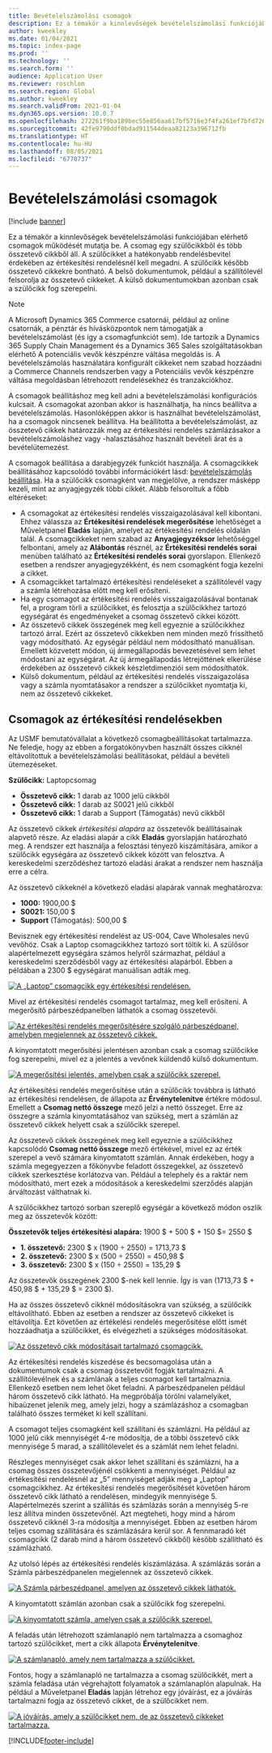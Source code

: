 ```yaml
---
title: Bevételelszámolási csomagok
description: Ez a témakör a kinnlevőségek bevételelszámolási funkciójában elérhető csomagok működését mutatja be. A csomag egy szülőcikkből és több összetevő cikkből áll.
author: kweekley
ms.date: 01/04/2021
ms.topic: index-page
ms.prod: ''
ms.technology: ''
ms.search.form: ''
audience: Application User
ms.reviewer: roschlom
ms.search.region: Global
ms.author: kweekley
ms.search.validFrom: 2021-01-04
ms.dyn365.ops.version: 10.0.7
ms.openlocfilehash: 272261f9ba189bec55e856aa617bf5716e3f4fa261ef7bfd7269184a09a51a2b
ms.sourcegitcommit: 42fe9790ddf0bdad911544deaa82123a396712fb
ms.translationtype: HT
ms.contentlocale: hu-HU
ms.lasthandoff: 08/05/2021
ms.locfileid: "6770737"
---
```

# <a name="revenue-recognition-bundles"></a>Bevételelszámolási csomagok

[!include [banner](../includes/banner.md)]

Ez a témakör a kinnlevőségek bevételelszámolási funkciójában elérhető csomagok működését mutatja be. A csomag egy szülőcikkből és több összetevő cikkből áll. A szülőcikket a hatékonyabb rendelésbevitel érdekében az értékesítési rendelésnél kell megadni. A szülőcikk később összetevő cikkekre bontható. A belső dokumentumok, például a szállítólevél felsorolja az összetevő cikkeket. A külső dokumentumokban azonban csak a szülőcikk fog szerepelni.

> [!NOTE]
> A Microsoft Dynamics 365 Commerce csatornái, például az online csatornák, a pénztár és hívásközpontok nem támogatják a bevételelszámolást (és így a csomagfunkciót sem). Ide tartozik a Dynamics 365 Supply Chain Management és a Dynamics 365 Sales szolgáltatásokban elérhető A potenciális vevők készpénzre váltása megoldás is. A bevételelszámolás használatára konfigurált cikkeket nem szabad hozzáadni a Commerce Channels rendszerben vagy a Potenciális vevők készpénzre váltása megoldásban létrehozott rendelésekhez és tranzakciókhoz.

A csomagok beállításhoz meg kell adni a bevételelszámolási konfigurációs kulcsait. A csomagokat azonban akkor is használhatja, ha nincs beállítva a bevételelszámolás. Hasonlóképpen akkor is használhat bevételelszámolást, ha a csomagok nincsenek beállítva. Ha beállította a bevételelszámolást, az összetevő cikkek határozzák meg az értékesítési rendelés számlázásakor a bevételelszámoláshez vagy -halasztásához használt bevételi árat és a bevételütemezést.

A csomagok beállítása a darabjegyzék funkciót használja. A csomagcikkek beállításához kapcsolódó további információkért lásd: [bevételelszámolás beállítása](revenue-recognition-setup.md). Ha a szülőcikk csomagként van megjelölve, a rendszer másképp kezeli, mint az anyagjegyzék többi cikkét. Alább felsoroltuk a főbb eltéréseket:

- A csomagokat az értékesítési rendelés visszaigazolásával kell kibontani. Ehhez válassza az **Értékesítési rendelések megerősítése** lehetőséget a Műveletpanel **Eladás** lapján, amelyet az értékesítési rendelés oldalán talál. A csomagcikkeket nem szabad az **Anyagjegyzéksor** lehetőséggel felbontani, amely az **Alábontás** résznél, az **Értékesítési rendelés sorai** menüben található az **Értékesítési rendelés sorai** gyorslapon. Ellenkező esetben a rendszer anyagjegyzékként, és nem csomagként fogja kezelni a cikket.
- A csomagcikket tartalmazó értékesítési rendeléseket a szállítólevél vagy a számla létrehozása előtt meg kell erősíteni.
- Ha egy csomagot az értékesítési rendelés visszaigazolásával bontanak fel, a program törli a szülőcikket, és felosztja a szülőcikkhez tartozó egységárat és engedményeket a csomag összetevő cikkei között.
- Az összetevő cikkek összegének meg kell egyeznie a szülőcikkhez tartozó árral. Ezért az összetevő cikkekben nem minden mező frissíthető vagy módosítható. Az egységár például nem módosítható manuálisan. Emellett közvetett módon, új ármegállapodás bevezetésével sem lehet módostani az egységárat. Az új ármegállapodás létrejöttének elkerülése érdekében az összetevő cikkek készletdimenziói sem módosíthatók.
- Külső dokumentum, például az értékesítési rendelés visszaigazolása vagy a számla nyomtatásakor a rendszer a szülőcikket nyomtatja ki, nem az összetevő cikkeket.

## <a name="bundles-on-sales-orders"></a>Csomagok az értékesítési rendelésekben

Az USMF bemutatóvállalat a következő csomagbeállításokat tartalmazza. Ne feledje, hogy az ebben a forgatókönyvben használt összes cikknél eltávolítottuk a bevételelszámolási beállításokat, például a bevételi ütemezéseket.

**Szülőcikk:** Laptopcsomag

- **Összetevő cikk:** 1 darab az 1000 jelű cikkből
- **Összetevő cikk:** 1 darab az S0021 jelű cikkből
- **Összetevő cikk:** 1 darab a Support (Támogatás) nevű cikkből

Az összetevő cikkek *értékesítési alapára* az összetevők beállításainak alapvető része. Az eladási alapár a cikk **Eladás** gyorslapján határozható meg. A rendszer ezt használja a felosztási tényező kiszámítására, amikor a szülőcikk egységára az összetevő cikkek között van felosztva. A kereskedelmi szerződéshez tartozó eladási árakat a rendszer nem használja erre a célra.

Az összetevő cikkeknél a következő eladási alapárak vannak meghatározva:

- **1000:** 1900,00 $
- **S0021:** 150,00 $
- **Support** (Támogatás): 500,00 $

Bevisznek egy értékesítési rendelést az US-004, Cave Wholesales nevű vevőhöz. Csak a Laptop csomagcikkhez tartozó sort töltik ki. A szülősor alapértelmezett egységára számos helyről származhat, például a kereskedelmi szerződésből vagy az értékesítési alapárból. Ebben a példában a 2300 $ egységárat manuálisan adták meg.

[![A „Laptop” csomagcikk egy értékesítési rendelésen.](./media/bundle-01.png)](./media/bundle-01.png)

Mivel az értékesítési rendelés csomagot tartalmaz, meg kell erősíteni. A megerősítő párbeszédpanelben láthatók a csomag összetevői.

[![Az értékesítési rendelés megerősítésére szolgáló párbeszédpanel, amelyben megjelennek az összetevő cikkek.](./media/bundle-02.png)](./media/bundle-02.png)

A kinyomtatott megerősítési jelentésen azonban csak a csomag szülőcikke fog szerepelni, mivel ez a jelentés a vevőnek küldendő külső dokumentum.

[![A megerősítési jelentés, amelyben csak a szülőcikk szerepel.](./media/bundle-03.png)](./media/bundle-03.png)

Az értékesítési rendelés megerősítése után a szülőcikk továbbra is látható az értékesítési rendelésen, de állapota az **Érvénytelenítve** értékre módosul. Emellett a **Csomag nettó összege** mező jelzi a nettó összeget. Erre az összegre a számla kinyomtatásához van szükség, mert a számlán az összetevő cikkek helyett csak a szülőcikk szerepel.

Az összetevő cikkek összegének meg kell egyeznie a szülőcikkhez kapcsolódó **Csomag nettó összege** mező értékével, mivel ez az érték szerepel a vevő számára kinyomtatott számlán. Annak érdekében, hogy a számla megegyezzen a főkönyvbe feladott összegekkel, az összetevő cikkek szerkesztése korlátozva van. Például a telephely és a raktár nem módosítható, mert ezek a módosítások a kereskedelmi szerződés alapján árváltozást válthatnak ki.

A szülőcikkhez tartozó sorban szereplő egységár a következő módon oszlik meg az összetevők között:

**Összetevők teljes értékesítési alapára:** 1900 $ + 500 $ + 150 $= 2550 $

- **1. összetevő:** 2300 $ x (1900 ÷ 2550) = 1713,73 $
- **2. összetevő:** 2300 $ x (500 ÷ 2550) = 450,98 $
- **3. összetevő:** 2300 $ x (150 ÷ 2550) = 135,29 $

Az összetevők összegének 2300 $-nek kell lennie. Így is van (1713,73 $ + 450,98 $ + 135,29 $ = 2300 $).

Ha az összes összetevő cikknél módosításokra van szükség, a szülőcikk eltávolítható. Ebben az esetben a rendszer az összetevő cikkeket is eltávolítja. Ezt követően az értékelési rendelés megerősítése előtt ismét hozzáadhatja a szülőcikket, és elvégezheti a szükséges módosításokat.

[![Az összetevő cikk módosításait tartalmazó csomagcikk.](./media/bundle-04.png)](./media/bundle-04.png)

Az értékesítési rendelés kiszedése és becsomagolása után a dokumentumok csak a csomag összetevőit fogják tartalmazni. A szállítólevélnek és a számlának a teljes csomagot kell tartalmaznia. Ellenkező esetben nem lehet őket feladni. A párbeszédpanelen például három összetevő cikk látható. Ha megpróbálja törölni valamelyiket, hibaüzenet jelenik meg, amely jelzi, hogy a számlázáshoz a csomagban található összes terméket ki kell szállítani.

A csomagot teljes csomagként kell szállítani és számlázni. Ha például az 1000 jelű cikk mennyiségét 4-re módosítja, de a többi összetevő cikk mennyisége 5 marad, a szállítólevelet és a számlát nem lehet feladni.

Részleges mennyiséget csak akkor lehet szállítani és számlázni, ha a csomag összes összetevőjénél csökkenti a mennyiséget. Például az értékesítési rendelésnél az „5” mennyiséget adják meg a „Laptop” csomagcikkhez. Az értékesítési rendelés megerősítését követően három összetevő cikk látható a rendelésen, mindegyik mennyisége 5. Alapértelmezés szerint a szállítás és számlázás során a mennyiség 5-re lesz állítva minden összetevőnél. Azt megteheti, hogy mind a három összetevő cikknél 3-ra módosítja a mennyiséget. Ebben az esetben három teljes csomag szállítására és számlázására kerül sor. A fennmaradó két csomagcikk (2 darab mind a három összetevő cikkből) később szállítható és számlázható.

Az utolsó lépés az értékesítési rendelés kiszámlázása. A számlázás során a Számla párbeszédpanelen megjelennek az összetevő cikkek.

[![A Számla párbeszédpanel, amelyen az összetevő cikkek láthatók.](./media/bundle-06.png)](./media/bundle-06.png)

A kinyomtatott számlán azonban csak a szülőcikk fog szerepelni.
 
[![A kinyomtatott számla, amelyen csak a szülőcikk szerepel.](./media/bundle-07.png)](./media/bundle-07.png)

A feladás után létrehozott számlanapló nem tartalmazza a csomaghoz tartozó szülőcikket, mert a cikk állapota **Érvénytelenítve**.

[![A számlanapló, amely nem tartalmazza a szülőcikket.](./media/bundle-08.png)](./media/bundle-08.png)

Fontos, hogy a számlanapló ne tartalmazza a csomag szülőcikkét, mert a számla feladása után végrehajtott folyamatok a számlanaplón alapulnak. Ha például a Műveletpanel **Eladás** lapján létrehoz egy jóváírást, ez a jóváírás tartalmazni fogja az összetevő cikket, de a szülőcikket nem.

[![A jóváírás, amely a szülőcikket nem, de az összetevő cikkeket tartalmazza.](./media/bundle-09.png)](./media/bundle-09.png)


[!INCLUDE[footer-include](../../includes/footer-banner.md)]